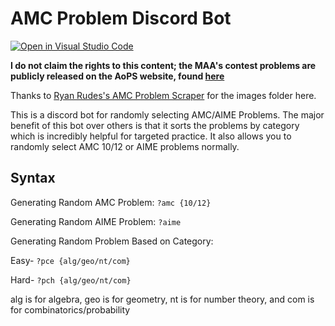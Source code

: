 # AMC Problem Discord Bot

[![Open in Visual Studio Code](https://open.vscode.dev/badges/open-in-vscode.svg)](https://open.vscode.dev/Haadi-Khan/AMC-Problem-Bot)

**I do not claim the rights to this content; the MAA's contest problems are publicly released on the AoPS website, found [here](https://artofproblemsolving.com/wiki/index.php/AMC_Problems_and_Solutions)**

Thanks to [Ryan Rudes's AMC Problem Scraper](https://github.com/Ryan-Rudes/amc-problems) for the images folder here.

This is a discord bot for randomly selecting AMC/AIME Problems. The major benefit of this bot over others is that it sorts the problems by category which is incredibly helpful for targeted practice. It also allows you to randomly select AMC 10/12 or AIME problems normally.

## Syntax

Generating Random AMC Problem: `?amc {10/12}`

Generating Random AIME Problem: `?aime`

Generating Random Problem Based on Category:

Easy- `?pce {alg/geo/nt/com}`

Hard- `?pch {alg/geo/nt/com}`

alg is for algebra, geo is for geometry, nt is for number theory, and com is for combinatorics/probability
